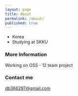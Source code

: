 ```yaml
---
layout: page
title: About
permalink: /about/
published: true
---
```


- Korea
- Studying at SKKU

### More Information

Working on OSS - 12 team project
### Contact me

[db366297@gmail.com](mailto:email@domain.com)

